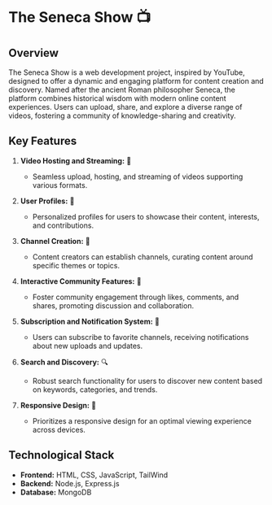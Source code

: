 # The Seneca Show 📺

## Overview
The Seneca Show is a web development project, inspired by YouTube, designed to offer a dynamic and engaging platform for content creation and discovery. Named after the ancient Roman philosopher Seneca, the platform combines historical wisdom with modern online content experiences. Users can upload, share, and explore a diverse range of videos, fostering a community of knowledge-sharing and creativity.

## Key Features
1. **Video Hosting and Streaming:** 🎥
   - Seamless upload, hosting, and streaming of videos supporting various formats.

2. **User Profiles:** 👤
   - Personalized profiles for users to showcase their content, interests, and contributions.

3. **Channel Creation:** 🚀
   - Content creators can establish channels, curating content around specific themes or topics.

4. **Interactive Community Features:** 💬
   - Foster community engagement through likes, comments, and shares, promoting discussion and collaboration.

5. **Subscription and Notification System:** 🔔
   - Users can subscribe to favorite channels, receiving notifications about new uploads and updates.

6. **Search and Discovery:** 🔍
   - Robust search functionality for users to discover new content based on keywords, categories, and trends.

7. **Responsive Design:** 📱
   - Prioritizes a responsive design for an optimal viewing experience across devices.

## Technological Stack
- **Frontend:** HTML, CSS, JavaScript, TailWind 
- **Backend:** Node.js, Express.js
- **Database:** MongoDB
  

